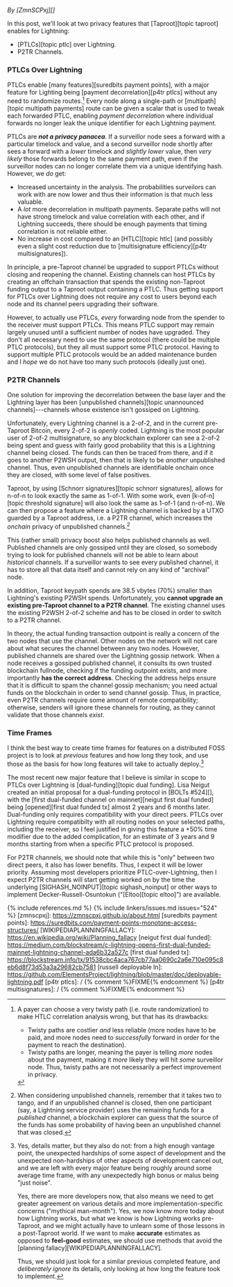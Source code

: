 *By [ZmnSCPxj][]*

In this post, we'll look at two privacy features that [Taproot][topic taproot] enables
for Lightning:

* [PTLCs][topic ptlc] over Lightning.
* P2TR Channels.

### PTLCs Over Lightning

PTLCs enable [many features][suredbits payment points], with a major
feature for Lighting being [payment decorrelation][p4tr ptlcs] without
any need to randomize routes.[^route-randomization] Every node along a
single-path or [multipath][topic multipath payments] route can be given a scalar that is used to
tweak each forwarded PTLC, enabling *payment decorrelation* where
individual forwards no longer leak the unique identifier for each
Lightning payment.

PTLCs are ***not a privacy panacea***.  If a surveillor node sees a
forward with a particular timelock and value, and a second surveillor
node shortly after sees a forward with a *lower* timelock and *slightly
lower* value, then *very likely* those forwards belong to the same
payment path, even if the surveillor nodes can no longer correlate them
via a unique identifying hash.  However, we *do* get:

* Increased uncertainty in the analysis.  The probabilities surveilors
  can work with are now lower and thus their information is that much
  less valuable.
* A *lot* more decorrelation in multipath payments.  Separate paths will
  not have strong timelock and value correlation with each other, and if
  Lightning succeeds, there should be enough payments that timing
  correlation is not reliable either.
* No increase in cost compared to an [HTLC][topic htlc] (and possibly even a slight
  cost reduction due to [multisignature efficiency][p4tr
  multisignatures]).

In principle, a pre-Taproot channel be upgraded to support PTLCs without
closing and reopening the channel.  Existing channels can host PTLCs by
creating an offchain transaction that spends the existing non-Taproot
funding output to a Taproot output containing a PTLC.  Thus getting
support for PTLCs over Lightning does not require any cost to users
beyond each node and its channel peers upgrading their software.

However, to actually use PTLCs, *every* forwarding node from the spender
to the receiver must support PTLCs.  This means PTLC support may remain
largely unused until a sufficient number of nodes have upgraded.  They
don't all necessary need to use the same protocol (there could be
multiple PTLC protocols), but they all must support some PTLC protocol.
Having to support multiple PTLC protocols would be an added maintenance
burden and I *hope* we do not have too many such protocols (ideally just
one).

### P2TR Channels

One solution for improving the decorrelation between the base layer and
the Lightning layer has been [unpublished channels][topic unannounced channels]---channels whose
existence isn't gossiped on Lightning.

Unfortunately, every Lightning channel is a 2-of-2, and in the current
pre-Taproot Bitcoin, every 2-of-2 is *openly* coded.  Lightning is the
most popular user of 2-of-2 multisignature, so any blockchain explorer
can see a 2-of-2 being spent and guess with fairly good probability that
this is a Lightning channel being closed.  The funds can then be traced
from there, and if it goes to another P2WSH output, then that is likely
to be *another* unpublished channel.  Thus, even unpublished channels
are identifiable onchain once they are closed, with some level of false
positives.

Taproot, by using [Schnorr signatures][topic schnorr signatures], allows for n-of-n to look exactly
the same as 1-of-1.  With some work, even [k-of-n][topic threshold signature] will also look the same
as 1-of-1 (and n-of-n).  We can then propose a feature where a Lightning
channel is backed by a UTXO guarded by a Taproot address, i.e. a
P2TR channel, which increases the *onchain* privacy of
unpublished channels.[^two-to-tango]

<!-- P2WSH 2-of-2: OP_0 <sig> <sig> <2 <key> <key> 2 OP_CMS>
             219 =   1 + 1+72 +1+72 +1+1+1+33+1+33+1+1
             54.75 = 219/4
     P2TR: <sig>
             64
             16 = 64/4

    Comparsion:
      38.75 = 54.75 - 16
      ~70% = 1 - 16/54.75
-->

This (rather small) privacy boost also helps published channels as well.
Published channels are only gossiped until they are closed, so somebody
trying to look for published channels will not be able to learn about
*historical* channels.  If a surveillor wants to see every published
channel, it has to store all that data itself and cannot rely on any
kind of "archival" node.

In addition, Taproot keypath spends are 38.5 vbytes (70%) smaller than
Lightning's existing P2WSH spends.  Unfortunately, you **cannot upgrade
an existing pre-Taproot channel to a P2TR channel**.  The
existing channel uses the existing P2WSH 2-of-2 scheme and has to be
closed in order to switch to a P2TR channel.

In theory, the actual funding transaction outpoint is really a concern
of the two nodes that use the channel.  Other nodes on the network will
not care about what secures the channel between any two nodes.  However,
published channels are shared over the Lightning gossip network.  When a
node receives a gossiped published channel, it consults its own trusted
blockchain fullnode, checking if the funding outpoint exists, and more
importantly **has the correct address**.  Checking the address helps
ensure that it is difficult to spam the channel gossip mechanism; you
need actual funds on the blockchain in order to send channel gossip.
Thus, in practice, even P2TR channels require some amount
of remote compatibility; otherwise, senders will ignore these channels
for routing, as they cannot validate that those channels *exist*.

### Time Frames

I think the best way to create time frames for features on a distributed
FOSS project is to look at *previous* features and how long they took,
and use those as the basis for how long features will take to actually
deploy.[^planning-details]

The most recent new major feature that I believe is similar in scope to
PTLCs over Lightning is [dual-funding][topic dual funding].  Lisa Neigut created an initial
proposal for a dual-funding protocol in [BOLTs #524][], with the [first
dual-funded channel on mainnet][neigut first dual funded] being
[opened][first dual funded tx] almost 2 years and 6 months later.
Dual-funding only requires compatibility with your direct peers.  PTLCs
over Lightning require compatibilty with all routing nodes on your
selected paths, including the receiver, so I feel justified in giving
this feature a +50% time modifier due to the added complication, for an
estimate of 3 years and 9 months starting from when a specific PTLC
protocol is proposed.

For P2TR channels, we should note that while this is "only"
between two direct peers, it also has lower benefits.  Thus, I expect it
will be lower priority.  Assuming most developers prioritize
PTLC-over-Lightning, then I expect P2TR channels will start
getting worked on by the time the underlying [SIGHASH_NOINPUT][topic sighash_noinput] or other
ways to implement Decker-Russell-Osuntokun ("[Eltoo][topic eltoo]") are available.

[^route-randomization]:
    A payer can choose a very twisty path (i.e. route randomization) to
    make HTLC correlation analysis wrong, but that has its drawbacks:

    * Twisty paths are costlier *and* less reliable (more nodes
      have to be paid, and more nodes need to *successfully* forward
      in order for the payment to reach the destination).
    * Twisty paths are longer, meaning the payer is telling *more*
      nodes about the payment, making it *more* likely they will hit
      *some* surveillor node.
      Thus, twisty paths are not necessarily a perfect improvement
      in privacy.

[^planning-details]:
    Yes, details matter, but they also do not: from a high enough
    vantage point, the unexpected hardships of some aspect of
    development and the unexpected non-hardships of other aspects
    of development cancel out, and we are left with every major
    feature being roughly around some average time frame, with
    any unexpectedly high bonus or malus being "just noise".

    Yes, there are more developers now, that also means we need
    to get greater agreement on various details and more
    implementation-specific concerns ("mythical man-month").
    Yes, we now know more today about how Lightning works, but
    what we know is how Lightning works pre-Taproot, and we
    might actually have to unlearn some of those lessons in a
    post-Taproot world.
    If we want to make **accurate** estimates as opposed to
    **feel-good** estimates, we should use methods that avoid
    the [planning fallacy][WIKIPEDIAPLANNINGFALLACY].

    Thus, we should just look for a similar previous completed
    feature, and *deliberately ignore* its details, only looking
    at how long the feature took to implement.

[^two-to-tango]:
    When considering unpublished channels, remember that
    it takes two to tango, and if an unpublished channel is
    closed, then one participant (say, a Lightning service provider)
    uses the remaining funds for a *published* channel, a blockchain
    explorer can guess that the source of the funds has some
    probability of having been an unpublished channel that was
    closed.

{% include references.md %}
{% include linkers/issues.md issues="524" %}
[zmnscpxj]: https://zmnscpxj.github.io/about.html
[suredbits payment points]: https://suredbits.com/payment-points-monotone-access-structures/
[WIKIPEDIAPLANNINGFALLACY]: https://en.wikipedia.org/wiki/Planning_fallacy
[neigut first dual funded]: https://medium.com/blockstream/c-lightning-opens-first-dual-funded-mainnet-lightning-channel-ada6b32a527c
[first dual funded tx]: https://blockstream.info/tx/91538cbc4aca767cb77aa0690c2a6e710e095c8eb6d8f73d53a3a29682cb7581
[russell deployable ln]: https://github.com/ElementsProject/lightning/blob/master/doc/deployable-lightning.pdf
[p4tr ptlcs]: / {% comment %}FIXME{% endcomment %}
[p4tr multisignatures]: / {% comment %}FIXME{% endcomment %}
